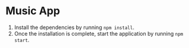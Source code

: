 # Music App

1. Install the dependencies by running `npm install`.
2. Once the installation is complete, start the application by running `npm start`.
